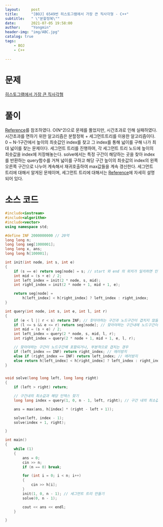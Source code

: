 ```yaml
---
layout:     post
title:      "[BOJ] 6549번 히스토그램에서 가장 큰 직사각형 - C++"
subtitle:   " \"분할정복\""
date:       2021-07-05 19:58:00
author:     "Yongmin"
header-img: "img/ABC.jpg"
catalog: true
tags:
    - BOJ
    - C++
  
---
```


# 문제
[히스토그램에서 가장 큰 직사각형](https://www.acmicpc.net/problem/6549)

# 풀이
[Reference](https://cocoon1787.tistory.com/314)를 참조하였다. O(N^2)으로 문제를 풀었지만, 시간초과로 인해 실패하였다. 시간초과를 면하기 위한 알고리즘은 분할정복 + 세그먼트트리를 이용한 알고리즘이다.  
0 ~ N-1구간에서 높이의 최솟값인 index를 찾고 그 index를 통해 넓이를 구해 나가 최대 넓이를 찾는 문제이다. 세그먼트 트리를 진행하여, 각 세그먼트 트리 노드에 높이의 최솟값을 index에 저장해놓는다.
solve에서는 특정 구간이 해당하는 곳을 찾아 index를 반환하는 query함수를 거쳐 넓이를 구하고 해당 구간 높이의 최솟값의 index의 왼쪽 오른쪽 구간으로 나누어 계속해서 재귀호출하여 max값들을 계속 갱신한다.
세그먼트 트리에 대해서 알게된 문제이며, 세그먼트 트리에 대해서는 [Reference](https://yabmoons.tistory.com/431)에 자세히 설명되어 있다.

# 소스 코드
```c++
#include<iostream>
#include<algorithm>
#include<vector>
using namespace std;

#define INF 2000000000 // 20억
long long n;
long long seg[1000001];
long long x, ans;
long long h[100001];

int init(int node, int s, int e)
{
    if (s == e) return seg[node] = s; // start 와 end 의 위치가 일치하면 인덱스 s 값을 넣어준다.
    int mid = (s + e) / 2;
    int left_index = init(2 * node, s, mid);
    int right_index = init(2 * node + 1, mid + 1, e);

    return seg[node] =
        h[left_index] < h[right_index] ? left_index : right_index;
}

int query(int node, int s, int e, int l, int r)
{
    if (e < l || r < s) return INF; // 찾아야하는 구간과 노드구간이 겹치지 않을 때
    if (l <= s && e <= r) return seg[node]; // 찾아야하는 구간내에 노드구간이 포함될 때
    int mid = (s + e) / 2;
    int left_index = query(2 * node, s, mid, l, r);
    int right_index = query(2 * node + 1, mid + 1, e, l, r);

    // 찾아야하는 구간이 노드구간에 포함되거나, 부분적으로 겹치는 경우
    if (left_index == INF) return right_index; // 에러방지
    else if (right_index == INF) return left_index; // 에러방지
    else return h[left_index] < h[right_index] ? left_index : right_index;
}


void solve(long long left, long long right)
{
    if (left > right) return;

    // 구간내의 최소값과 해당 인덱스 찾기
    long long index = query(1, 0, n - 1, left, right); // 구간 내의 최소값 찾기

    ans = max(ans, h[index] * (right - left + 1));

    solve(left, index - 1);
    solve(index + 1, right);

}

int main()
{
    while (1)
    {
        ans = 0;
        cin >> n;
        if (n == 0) break;

        for (int i = 0; i < n; i++)
        {
            cin >> h[i];
        }
        init(1, 0, n - 1); // 세그먼트 트리 만들기
        solve(0, n - 1);

        cout << ans << endl;
    }

}
```
